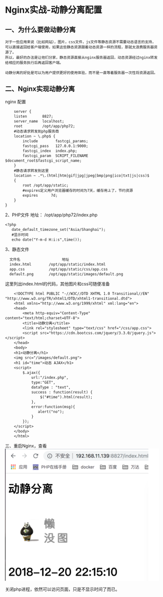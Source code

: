 # Nginx实战-动静分离配置

## 一、为什么要做动静分离
    对于一些应用来说（比如网站），图片，css文件，js文件等静态资源不需要动态语言的支持，可以直接返回给客户端使用，如果这些静态资源跟着动态资源一样的流程，那就太浪费服务器资源了。
    所以，最好的办法是让他们分家，静态资源直接从nginx服务器返回，动态资源经过nginx转发给相应的服务执行后再返回客户端。
    
    动静分离的好处是可以为用户提供更好的使用体验，而不是一直等着服务器一次性将资源返回。
    
## 二、Nginx实现动静分离
nginx 配置

        server {
        listen       8827;
        server_name  localhost;
        root         /opt/app/php72;
        #动态请求转发到php服务商
        location ~ \.php$ {
            include        fastcgi_params;
            fastcgi_pass   127.0.0.1:9000;
            fastcgi_index  index.php;
            fastcgi_param  SCRIPT_FILENAME   $document_root$fastcgi_script_name;
        }
        #静态请求转发到这里
        location ~ .*\.(html|htm|gif|jpg|jpeg|bmp|png|ico|txt|js|css)$
        {
            root /opt/app/static;
            #expires定义用户浏览器缓存的时间为7天，缓存用上了，节约资源
            expires      7d;
        }
    }
    
    
    
2、PHP文件
地址： /opt/app/php72/index.php

    <?php
       date_default_timezone_set("Asia/Shanghai");
       #显示时间
       echo date("Y-m-d H:i:s",time());
       
3、静态文件

                
      文件名	                地址
      index.html	    /opt/app/static/index.html
      app.css	        /opt/app/static/css/app.css
      default.png	    /opt/app/static/images/default.png
                
                
这里列出index.html的代码，其他图片和css可随便准备

        <!DOCTYPE html PUBLIC "-//W3C//DTD XHTML 1.0 Transitional//EN" "http://www.w3.org/TR/xhtml1/DTD/xhtml1-transitional.dtd">
        <html xmlns="http://www.w3.org/1999/xhtml" xml:lang="en">
        <head>
            <meta http-equiv="Content-Type" content="text/html;charset=UTF-8">
            <title>动静分离</title>
            <link rel="stylesheet" type="text/css" href="/css/app.css">
            <script src="https://cdn.bootcss.com/jquery/3.3.0/jquery.js"></script>
        </head>
        <body>
        <h1>动静分离</h1>
        <img src="/images/default.png">
        <h1 id="time">动态 AJAX</h1>
        <script>
            $.ajax({
                url:"/index.php",
                type:"GET",
                dataType : "text",
                success : function(result) {
                    $("#time").html(result);
                },
                error:function(msg){
                   alert("no");
                }
            });
        </script>
        </body>
        </html>
        
三、重启Nginx，查看
![](../../_static/nginx_dongjing.png)


关闭php进程，依然可以访问页面，只是不显示时间了而已。